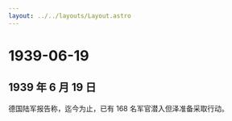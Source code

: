 ```yaml
---
layout: ../../layouts/Layout.astro
---
```


# 1939-06-19

## 1939 年 6 月 19 日

德国陆军报告称，迄今为止，已有 168 名军官潜入但泽准备采取行动。